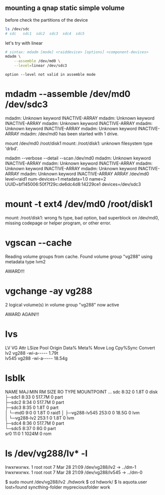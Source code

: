 ## mounting a qnap static simple volume


before check the partitions of the device 

```bash
ls /dev/sdc
# sdc   sdc1  sdc2  sdc3  sdc4  sdc5 
```


let's try with linear 
```bash
# sintax: mdadm [mode] <raiddevice> [options] <component-devices>
mdadm \
	--assemble /dev/md0 \
	--level=linear /dev/sdc3
```
	option --level not valid in assemble mode


# mdadm --assemble /dev/md0 /dev/sdc3
mdadm: Unknown keyword INACTIVE-ARRAY
mdadm: Unknown keyword INACTIVE-ARRAY
mdadm: Unknown keyword INACTIVE-ARRAY
mdadm: Unknown keyword INACTIVE-ARRAY
mdadm: Unknown keyword INACTIVE-ARRAY
mdadm: /dev/md0 has been started with 1 drive.


mount /dev/md0 /root/disk1
mount: /root/disk1: unknown filesystem type 'drbd'.



mdadm --verbose --detail --scan /dev/md0 
mdadm: Unknown keyword INACTIVE-ARRAY
mdadm: Unknown keyword INACTIVE-ARRAY
mdadm: Unknown keyword INACTIVE-ARRAY
mdadm: Unknown keyword INACTIVE-ARRAY
mdadm: Unknown keyword INACTIVE-ARRAY
ARRAY /dev/md0 level=raid1 num-devices=1 metadata=1.0 name=2 UUID=bf145006:50f7f29c:de6dc4d8:14229ce1
   devices=/dev/sdc3
   

# mount -t ext4 /dev/md0 /root/disk1
mount: /root/disk1: wrong fs type, bad option, bad superblock on /dev/md0, missing codepage or helper program, or other error.


# vgscan --cache
  Reading volume groups from cache.
  Found volume group "vg288" using metadata type lvm2

AWARD!!!


# vgchange -ay vg288
  2 logical volume(s) in volume group "vg288" now active

AWARD AGAIN!!!

# lvs
  LV    VG    Attr       LSize  Pool Origin Data%  Meta%  Move Log Cpy%Sync Convert
  lv2   vg288 -wi-a-----  1.79t                                                    
  lv545 vg288 -wi-a----- 18.54g 
  
  
# lsblk 
NAME              MAJ:MIN RM   SIZE RO TYPE  MOUNTPOINT
...
sdc                 8:32   0   1.8T  0 disk  
├─sdc1              8:33   0 517.7M  0 part  
├─sdc2              8:34   0 517.7M  0 part  
├─sdc3              8:35   0   1.8T  0 part  
│ └─md0             9:0    0   1.8T  0 raid1 
│   ├─vg288-lv545 253:0    0  18.5G  0 lvm   
│   └─vg288-lv2   253:1    0   1.8T  0 lvm   
├─sdc4              8:36   0 517.7M  0 part  
└─sdc5              8:37   0     8G  0 part  
sr0                11:0    1  1024M  0 rom 

# ls /dev/vg288/lv* -l
lrwxrwxrwx. 1 root root 7 Mar 28 21:09 /dev/vg288/lv2 -> ../dm-1
lrwxrwxrwx. 1 root root 7 Mar 28 21:09 /dev/vg288/lv545 -> ../dm-0


$ sudo mount /dev/vg288/lv2 ./hdwork
$ cd hdwork/
$ ls
aquota.user  lost+found  syncthing-folder  mypreciousfolder  work


